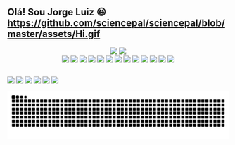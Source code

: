 
## Olá! Sou Jorge Luiz 😆<a>https://github.com/sciencepal/sciencepal/blob/master/assets/Hi.gif</a>
<div align="center">
  <div style="display: inline-block;">
    <a href="https://github.com/odevjorge">
      <img height="180em" src="https://github-readme-stats.vercel.app/api?username=odevjorge&show_icons=true&theme=dracula&include_all_commits=true&count_private=true"/>
      <img height="180em" src="https://github-readme-stats.vercel.app/api/top-langs/?username=odevjorge&layout=compact&langs_count=7&theme=dracula"/>
    </a>
  </div>
  <br>
  <div>
    <img src="https://cdn.jsdelivr.net/gh/devicons/devicon/icons/python/python-original.svg" style="width: 45px"/>
    <img src="https://cdn.jsdelivr.net/gh/devicons/devicon/icons/django/django-plain.svg" style="width: 45px"/>
    <img src="https://cdn.jsdelivr.net/gh/devicons/devicon/icons/ruby/ruby-plain-wordmark.svg" style="width: 45px"/>
    <img src="https://cdn.jsdelivr.net/gh/devicons/devicon/icons/rails/rails-plain-wordmark.svg" style="width: 45px"/>
    <img src="https://cdn.jsdelivr.net/gh/devicons/devicon/icons/html5/html5-plain-wordmark.svg" style="width: 45px"/>
    <img src="https://cdn.jsdelivr.net/gh/devicons/devicon/icons/css3/css3-plain-wordmark.svg" style="width: 45px"/>
    <img src="https://cdn.jsdelivr.net/gh/devicons/devicon/icons/javascript/javascript-plain.svg" style="width: 45px"/>
    <img src="https://cdn.jsdelivr.net/gh/devicons/devicon/icons/bootstrap/bootstrap-original.svg" style="width: 45px"/>
    <img src="https://cdn.jsdelivr.net/gh/devicons/devicon/icons/postgresql/postgresql-original.svg" style="width: 45px"/>
    <img src="https://cdn.jsdelivr.net/gh/devicons/devicon/icons/docker/docker-original.svg" style="width: 45px"/>
    <img src="https://cdn.jsdelivr.net/gh/devicons/devicon/icons/linux/linux-original.svg" style="width: 45px"/>
    <img src="https://cdn.jsdelivr.net/gh/devicons/devicon/icons/git/git-original-wordmark.svg" style="width: 45px">
    <img src="https://cdn.jsdelivr.net/gh/devicons/devicon/icons/github/github-original-wordmark.svg" style="width: 45px"/>
  </div>
</div>
  
  
  ##
 
<div> 
  <a href="https://www.youtube.com/channel/UC_-uuuZbY0AAt9CViNzvc-Q" target="_blank"><img src="https://img.shields.io/badge/YouTube-FF0000?style=for-the-badge&logo=youtube&logoColor=white" target="_blank"></a>
  <a href="https://instagram.com/odevjorge" target="_blank"><img src="https://img.shields.io/badge/-Instagram-%23E4405F?style=for-the-badge&logo=instagram&logoColor=white" target="_blank"></a>
 	<a href="https://www.twitch.tv/odevjorgei" target="_blank"><img src="https://img.shields.io/badge/Twitch-9146FF?style=for-the-badge&logo=twitch&logoColor=white" target="_blank"></a>
 <a href="https://discord.gg/wagxzStdcR" target="_blank"><img src="https://img.shields.io/badge/Discord-7289DA?style=for-the-badge&logo=discord&logoColor=white" target="_blank"></a> 
  <a href = "mailto:jorge.luiz.g217@gmail.com"><img src="https://img.shields.io/badge/-Gmail-%23333?style=for-the-badge&logo=gmail&logoColor=white" target="_blank"></a>
  <a href="https://www.linkedin.com/in/rafaella-ballerini-45875016a" target="_blank"><img src="https://img.shields.io/badge/-LinkedIn-%230077B5?style=for-the-badge&logo=linkedin&logoColor=white" target="_blank"></a> 
 
  ![Snake animation](https://github.com/odevjorge/odevjorge/blob/output/github-contribution-grid-snake.svg)
 
</div>


